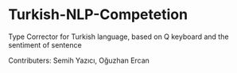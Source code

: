 # Turkish-NLP-Competetion
Type Corrector for Turkish language, based on Q keyboard and the sentiment of sentence

Contributers: Semih Yazıcı, Oğuzhan Ercan
